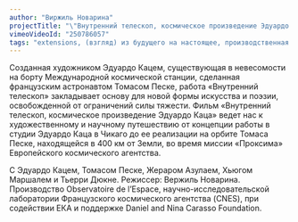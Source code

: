```yaml
---
author: "Виржиль Новарина"
projectTitle: "\"Внутренний телескоп, космическое произведение Эдуардо Каца\""
vimeoVideoId: "250786057"  
tags: "extensions, (взгляд) из будущего на настоящее, производственная драма, ритм"
---
```

Созданная художником Эдуардо Кацем, существующая в невесомости на борту Международной космической станции, сделанная французским астронавтом Томасом Песке, работа «Внутренний телескоп» закладывает основу для новой формы искусства и поэзии, освобожденной от ограничений силы тяжести. Фильм «Внутренний телескоп, космическое произведение Эдуардо Каца» ведет нас к художественному и научному путешествию от концепции работы в студии Эдуардо Каца в Чикаго до ее реализации на орбите Томаса Песке, находящейся в 400 км от Земли, во время миссии «Проксима» Европейского космического агентства.

С Эдуардо Кацем, Томасом Песке, Жераром Азулаем, Хьюгом Маршалем и Тьерри Дюкне. Режиссер: Вержиль Новарина. Производство Observatoire de l’Espace, научно-исследовательской лаборатории Французского космического агентства (CNES), при содействии ЕКА и поддержке Daniel and Nina Carasso Foundation.
